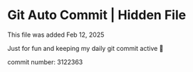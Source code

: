 # Git Auto Commit | Hidden File

This file was added Feb 12, 2025

Just for fun and keeping my daily git commit active 🤪

commit number: 3122363
